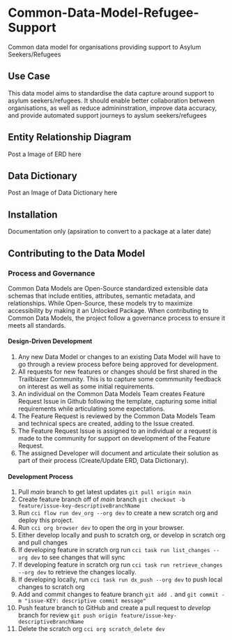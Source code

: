 # Common-Data-Model-Refugee-Support
Common data model for organisations providing support to Asylum Seekers/Refugees


## Use Case
This data model aims to standardise the data capture around support to asylum seekers/refugees. It should enable better collaboration between organisations, as well as reduce admininstration, improve data accuracy, and provide automated support journeys to ayslum seekers/refugees
## Entity Relationship Diagram
Post a Image of ERD here
## Data Dictionary 
Post an Image of Data Dictionary here
## Installation
Documentation only (apsiration to convert to a package at a later date) 
## Contributing to the Data Model


### Process and Governance 

Common Data Models are Open-Source standardized extensible data schemas that include entities, attributes, semantic metadata, and relationships. While Open-Source, these models try to maximize accessibility by making it an Unlocked Package. When contributing to Common Data Models, the project follow a governance process to ensure it meets all standards.

#### Design-Driven Development
1. Any new Data Model or changes to an existing Data Model will have to go through a review process before being approved for development. 
1. All requests for new features or changes should be first shared in the Trailblazer Community. This is to capture some commmunity feedback on interest as well as some initial requirements.
1. An individual on the Common Data Models Team creates Feature Request Issue in Github following the template, capturing some initial requirements while articulating some expectations.
1. The Feature Request is reviewed by the Common Data Models Team and technical specs are created, adding to the Issue created.
1. The Feature Request Issue is assigned to an individual or a request is made to the community for support on development of the Feature Request.
1. The assigned Developer will document and articulate their solution as part of their process (Create/Update ERD, Data Dictionary).
 #### Development Process
1. Pull *main* branch to get latest updates `git pull origin main`
1. Create feature branch off of *main* branch `git checkout -b feature/issue-key-descriptiveBranchName`
1. Run `cci flow run dev_org --org dev` to create a new scratch org and deploy this project.
1. Run `cci org browser dev` to open the org in your browser.
1. Either develop locally and push to scratch org, or develop in scratch org and pull changes
1. If developing feature in scratch org run `cci task run list_changes --org dev` to see changes that will sync
1. If developing feature in scratch org run `cci task run retrieve_changes --org dev` to retrieve the changes locally.
1. If developing locally, run `cci task run dx_push --org dev` to push local changes to scratch org
1. Add and commit changes to feature branch `git add .` and `git commit -m "issue-KEY: descriptive commit message"`
1. Push feature branch to GitHub and create a pull request to *develop* branch for review `git push origin feature/issue-key-descriptiveBranchName`
1. Delete the scratch org `cci org scratch_delete dev`





